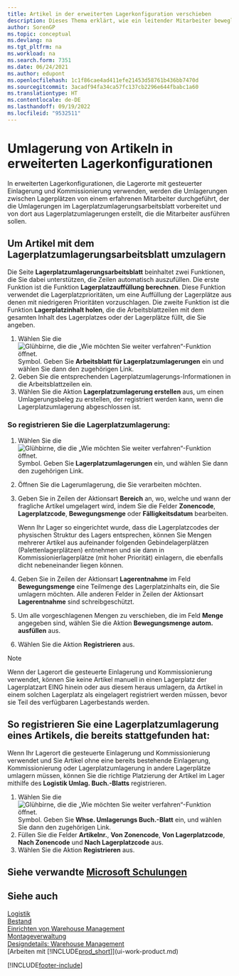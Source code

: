 ```yaml
---
title: Artikel in der erweiterten Lagerkonfiguration verschieben
description: Dieses Thema erklärt, wie ein leitender Mitarbeiter bewegliche Artikel in erweiterten Lagerkonfigurationen anordnen kann – anwendbar auf Lagerorte mit gerichteter Einlagerung und Kommissionierung.
author: SorenGP
ms.topic: conceptual
ms.devlang: na
ms.tgt_pltfrm: na
ms.workload: na
ms.search.form: 7351
ms.date: 06/24/2021
ms.author: edupont
ms.openlocfilehash: 1c1f86cae4ad411efe21453d58761b436bb7470d
ms.sourcegitcommit: 3acadf94fa34ca57fc137cb2296e644fbabc1a60
ms.translationtype: HT
ms.contentlocale: de-DE
ms.lasthandoff: 09/19/2022
ms.locfileid: "9532511"
---
```

# <a name="move-items-in-advanced-warehouse-configurations"></a>Umlagerung von Artikeln in erweiterten Lagerkonfigurationen

In erweiterten Lagerkonfigurationen, die Lagerorte mit gesteuerter Einlagerung und Kommissionierung verwenden, werden die Umlagerungen zwischen Lagerplätzen von einem erfahrenen Mitarbeiter durchgeführt, der die Umlagerungen im Lagerplatzumlagerungsarbeitsblatt vorbereitet und von dort aus Lagerplatzumlagerungen erstellt, die die Mitarbeiter ausführen sollen.  

## <a name="to-move-items-with-the-warehouse-movement-worksheet"></a>Um Artikel mit dem Lagerplatzumlagerungsarbeitsblatt umzulagern

Die Seite **Lagerplatzumlagerungsarbeitsblatt** beinhaltet zwei Funktionen, die Sie dabei unterstützen, die Zeilen automatisch auszufüllen. Die erste Funktion ist die Funktion **Lagerplatzauffüllung berechnen**. Diese Funktion verwendet die Lagerplatzprioritäten, um eine Auffüllung der Lagerplätze aus denen mit niedrigeren Prioritäten vorzuschlagen. Die zweite Funktion ist die Funktion **Lagerplatzinhalt holen**, die die Arbeitsblattzeilen mit dem gesamten Inhalt des Lagerplatzes oder der Lagerplätze füllt, die Sie angeben.

1.  Wählen Sie die ![Glühbirne, die die „Wie möchten Sie weiter verfahren“-Funktion öffnet.](media/ui-search/search_small.png "Sagen Sie mir, was Sie tun möchten") Symbol. Geben Sie **Arbeitsblatt für Lagerplatzumlagerungen** ein und wählen Sie dann den zugehörigen Link.  
2.  Geben Sie die entsprechenden Lagerplatzumlagerungs-Informationen in die Arbeitsblattzeilen ein.  
3. Wählen Sie die Aktion **Lagerplatzumlagerung erstellen** aus, um einen Umlagerungsbeleg zu erstellen, der registriert werden kann, wenn die Lagerplatzumlagerung abgeschlossen ist.  

### <a name="to-register-the-warehouse-movement"></a>So registrieren Sie die Lagerplatzumlagerung:

1.  Wählen Sie die ![Glühbirne, die die „Wie möchten Sie weiter verfahren“-Funktion öffnet.](media/ui-search/search_small.png "Sagen Sie mir, was Sie tun möchten") Symbol. Geben Sie **Lagerplatzumlagerungen** ein, und wählen Sie dann den zugehörigen Link.  
2.  Öffnen Sie die Lagerumlagerung, die Sie verarbeiten möchten.  
3.  Geben Sie in Zeilen der Aktionsart **Bereich** an, wo, welche und wann der fragliche Artikel umgelagert wird, indem Sie die Felder **Zonencode**, **Lagerplatzcode**, **Bewegungsmenge** oder **Fälligkeitsdatum** bearbeiten.  

    Wenn Ihr Lager so eingerichtet wurde, dass die Lagerplatzcodes der physischen Struktur des Lagers entsprechen, können Sie Mengen mehrerer Artikel aus aufeinander folgenden Gebindelagerplätzen (Palettenlagerplätzen) entnehmen und sie dann in Kommissionierlagerplätze (mit hoher Priorität) einlagern, die ebenfalls dicht nebeneinander liegen können.  
4.  Geben Sie in Zeilen der Aktionsart **Lagerentnahme** im Feld **Bewegungsmenge** eine Teilmenge des Lagerplatzinhalts ein, die Sie umlagern möchten. Alle anderen Felder in Zeilen der Aktionsart **Lagerentnahme** sind schreibgeschützt.  
5.  Um alle vorgeschlagenen Mengen zu verschieben, die im Feld **Menge** angegeben sind, wählen Sie die Aktion **Bewegungsmenge autom. ausfüllen** aus.  
6. Wählen Sie die Aktion **Registrieren** aus.  

> [!NOTE]  
>  Wenn der Lagerort die gesteuerte Einlagerung und Kommissionierung verwendet, können Sie keine Artikel manuell in einen Lagerplatz der Lagerplatzart EING hinein oder aus diesem heraus umlagern, da Artikel in einem solchen Lagerplatz als eingelagert registriert werden müssen, bevor sie Teil des verfügbaren Lagerbestands werden.

## <a name="to-register-the-movement-of-an-item-that-has-already-occurred"></a>So registrieren Sie eine Lagerplatzumlagerung eines Artikels, die bereits stattgefunden hat:

Wenn Ihr Lagerort die gesteuerte Einlagerung und Kommissionierung verwendet und Sie Artikel ohne eine bereits bestehende Einlagerung, Kommissionierung oder Lagerplatzumlagerung in andere Lagerplätze umlagern müssen, können Sie die richtige Platzierung der Artikel im Lager mithilfe des **Logistik Umlag. Buch.-Blatts** registrieren.

1.  Wählen Sie die ![Glühbirne, die die „Wie möchten Sie weiter verfahren“-Funktion öffnet.](media/ui-search/search_small.png "Sagen Sie mir, was Sie tun möchten") Symbol. Geben Sie **Whse. Umlagerungs Buch.-Blatt** ein, und wählen Sie dann den zugehörigen Link.  
2.  Füllen Sie die Felder **Artikelnr.**, **Von Zonencode**, **Von Lagerplatzcode**, **Nach Zonencode** und **Nach Lagerplatzcode** aus.  
3.  Wählen Sie die Aktion **Registrieren** aus.  

## <a name="see-related-microsoft-training"></a>Siehe verwandte [Microsoft Schulungen](/training/modules/manage-internal-warehouse-processes/)

## <a name="see-also"></a>Siehe auch

[Logistik](warehouse-manage-warehouse.md)  
[Bestand](inventory-manage-inventory.md)  
[Einrichten von Warehouse Management](warehouse-setup-warehouse.md)  
[Montageverwaltung](assembly-assemble-items.md)  
[Designdetails: Warehouse Management](design-details-warehouse-management.md)  
[Arbeiten mit [!INCLUDE[prod_short](includes/prod_short.md)]](ui-work-product.md)


[!INCLUDE[footer-include](includes/footer-banner.md)]
